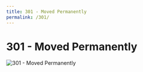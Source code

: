 ```yaml
---
title: 301 - Moved Permanently
permalink: /301/
---
```

# 301 - Moved Permanently  
![301 - Moved Permanently](https://c1.staticflickr.com/8/7254/7450267292_936d31c32d_b.jpg)  
